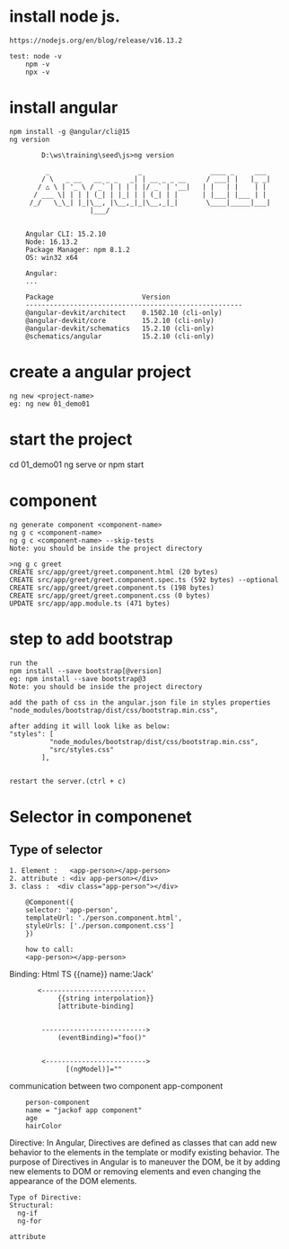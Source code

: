 # install node js.
    https://nodejs.org/en/blog/release/v16.13.2

    test: node -v
        npm -v
        npx -v
# install  angular
    npm install -g @angular/cli@15
    ng version

            D:\ws\training\seed\js>ng version

             _                      _                 ____ _     ___
            / \   _ __   __ _ _   _| | __ _ _ __     / ___| |   |_ _|
           / △ \ | '_ \ / _` | | | | |/ _` | '__|   | |   | |    | |
          / ___ \| | | | (_| | |_| | | (_| | |      | |___| |___ | |
         /_/   \_\_| |_|\__, |\__,_|_|\__,_|_|       \____|_____|___|
                        |___/
            

        Angular CLI: 15.2.10
        Node: 16.13.2
        Package Manager: npm 8.1.2
        OS: win32 x64

        Angular:
        ...

        Package                      Version
        ------------------------------------------------------
        @angular-devkit/architect    0.1502.10 (cli-only)
        @angular-devkit/core         15.2.10 (cli-only)
        @angular-devkit/schematics   15.2.10 (cli-only)
        @schematics/angular          15.2.10 (cli-only)

# create  a angular project
    ng new <project-name>
    eg: ng new 01_demo01

# start the project
   cd 01_demo01
   ng serve
   or
   npm start

# component
    ng generate component <component-name>
    ng g c <component-name>
    ng g c <component-name> --skip-tests
    Note: you should be inside the project directory

    >ng g c greet
    CREATE src/app/greet/greet.component.html (20 bytes)
    CREATE src/app/greet/greet.component.spec.ts (592 bytes) --optional
    CREATE src/app/greet/greet.component.ts (198 bytes)
    CREATE src/app/greet/greet.component.css (0 bytes)
    UPDATE src/app/app.module.ts (471 bytes)


# step to add bootstrap
    run the 
    npm install --save bootstrap[@version]
    eg: npm install --save bootstrap@3
    Note: you should be inside the project directory

    add the path of css in the angular.json file in styles properties
    "node_modules/bootstrap/dist/css/bootstrap.min.css",

    after adding it will look like as below:
    "styles": [
              "node_modules/bootstrap/dist/css/bootstrap.min.css",
              "src/styles.css"
            ],

    
    restart the server.(ctrl + c)

# Selector in componenet
## Type of selector
    1. Element :   <app-person></app-person>
    2. attribute : <div app-person></div> 
    3. class :  <div class="app-person"></div>

        @Component({
        selector: 'app-person',
        templateUrl: './person.component.html',
        styleUrls: ['./person.component.css']
        })

        how to call:
        <app-person></app-person>




Binding:
    Html                                TS
    {{name}}                          name:'Jack'
     
           <--------------------------
                {{string interpolation}}
                [attribute-binding]

     
            -------------------------->
                (eventBinding)="foo()"


            <------------------------->
                  [(ngModel)]=""

  

   communication between two component
   app-component
        <app-person name="Jack of app compenent" age="25">


        person-component
        name = "jackof app component"
        age
        hairColor



Directive:
    In Angular, Directives are defined as classes that can add new behavior to the elements in the template or modify existing behavior. 
    The purpose of Directives in Angular is to maneuver the DOM, 
    be it by adding new elements to DOM or removing elements 
    and even changing the appearance of the DOM elements.

    Type of Directive:
    Structural:
      ng-if
      ng-for

    attribute


   